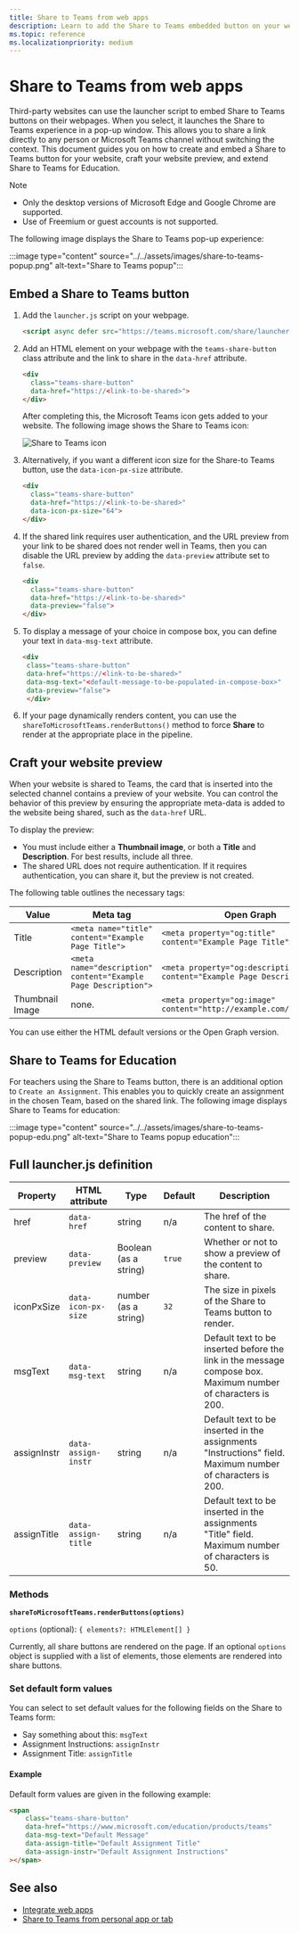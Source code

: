 ```yaml
---
title: Share to Teams from web apps
description: Learn to add the Share to Teams embedded button on your website, with a website preview, using Code samples 
ms.topic: reference
ms.localizationpriority: medium
---
```

# Share to Teams from web apps

Third-party websites can use the launcher script to embed Share to Teams buttons on their webpages. When you select, it launches the Share to Teams experience in a pop-up window. This allows you to share a link directly to any person or Microsoft Teams channel without switching the context. This document guides you on how to create and embed a Share to Teams button for your website, craft your website preview, and extend Share to Teams for Education.

> [!NOTE]
>
> * Only the desktop versions of Microsoft&nbsp;Edge and Google Chrome are supported.
> * Use of Freemium or guest accounts is not supported.  

The following image displays the Share to Teams pop-up experience:

:::image type="content" source="../../assets/images/share-to-teams-popup.png" alt-text="Share to Teams popup":::

## Embed a Share to Teams button

1. Add the `launcher.js` script on your webpage.

    ```html
    <script async defer src="https://teams.microsoft.com/share/launcher.js"></script>
    ```

1. Add an HTML element on your webpage with the `teams-share-button` class attribute and the link to share in the `data-href` attribute.

    ```html
    <div
      class="teams-share-button"
      data-href="https://<link-to-be-shared>">
    </div>
    ```

    After completing this, the Microsoft Teams icon gets added to your website. The following image shows the Share to Teams icon:

    ![Share to Teams icon](~/assets/icons/share-to-teams-icon.png)

1. Alternatively, if you want a different icon size for the Share-to Teams button, use the `data-icon-px-size` attribute.

    ```html
    <div
      class="teams-share-button"
      data-href="https://<link-to-be-shared>"
      data-icon-px-size="64">
    </div>
    ```

1. If the shared link requires user authentication, and the URL preview from your link to be shared does not render well in Teams, then you can disable the URL preview by adding the `data-preview` attribute set to `false`.

    ```html
    <div
      class="teams-share-button"
      data-href="https://<link-to-be-shared>"
      data-preview="false">
    </div>
    ```

1. To display a message of your choice in compose box, you can define your text in `data-msg-text` attribute.

     ```html
     <div
      class="teams-share-button"
      data-href="https://<link-to-be-shared>"
      data-msg-text="<default-message-to-be-populated-in-compose-box>"
      data-preview="false">
      </div>
     ```

1. If your page dynamically renders content, you can use the `shareToMicrosoftTeams.renderButtons()` method to force **Share** to render at the appropriate place in the pipeline.

## Craft your website preview

When your website is shared to Teams, the card that is inserted into the selected channel contains a preview of your website. You can control the behavior of this preview by ensuring the appropriate meta-data is added to the website being shared, such as the `data-href` URL.  

To display the preview:

* You must include either a **Thumbnail image**, or both a **Title** and **Description**. For best results, include all three.
* The shared URL does not require authentication. If it requires authentication, you can share it, but the preview is not created.

The following table outlines the necessary tags:

|Value|Meta tag| Open Graph|
|----|----|----|
|Title|`<meta name="title" content="Example Page Title">`|`<meta property="og:title" content="Example Page Title">`|
|Description|`<meta name="description" content="Example Page Description">`|`<meta property="og:description" content="Example Page Description">`|
|Thumbnail Image| none. |`<meta property="og:image" content="http://example.com/image.jpg">`|

You can use either the HTML default versions or the Open Graph version.

## Share to Teams for Education

For teachers using the Share to Teams button, there is an additional option to `Create an Assignment`. This enables you to quickly create an assignment in the chosen Team, based on the shared link. The following image displays Share to Teams for education:

:::image type="content" source="../../assets/images/share-to-teams-popup-edu.png" alt-text="Share to Teams popup education":::

## Full launcher.js definition

| Property | HTML attribute | Type | Default | Description |
| -------------- | ---------------------- | --------------------- | ------- | ---------------------------------------------------------------------- |
| href | `data-href` | string | n/a | The href of the content to share. |
| preview | `data-preview` | Boolean (as a string) | `true` | Whether or not to show a preview of the content to share. |
| iconPxSize | `data-icon-px-size` | number (as a string) | `32` | The size in pixels of the Share to Teams button to render. |
| msgText | `data-msg-text` | string | n/a | Default text to be inserted before the link in the message compose box. Maximum number of characters is 200. |
| assignInstr | `data-assign-instr` | string | n/a | Default text to be inserted in the assignments "Instructions" field. Maximum number of characters is 200. |
| assignTitle | `data-assign-title` | string | n/a | Default text to be inserted in the assignments "Title" field. Maximum number of characters is 50. |

### Methods

**`shareToMicrosoftTeams.renderButtons(options)`**

`options` (optional): `{ elements?: HTMLElement[] }`

Currently, all share buttons are rendered on the page. If an optional `options` object is supplied with a list of elements, those elements are rendered into share buttons.

### Set default form values

You can select to set default values for the following fields on the Share to Teams form:

* Say something about this: `msgText`
* Assignment Instructions: `assignInstr`
* Assignment Title: `assignTitle`

#### Example

 Default form values are given in the following example:

```html
<span
    class="teams-share-button"
    data-href="https://www.microsoft.com/education/products/teams"
    data-msg-text="Default Message"
    data-assign-title="Default Assignment Title"
    data-assign-instr="Default Assignment Instructions"
></span>
```

## See also

* [Integrate web apps](~/samples/integrate-web-apps-overview.md)
* [Share to Teams from personal app or tab](share-to-teams-from-personal-app-or-tab.md)
